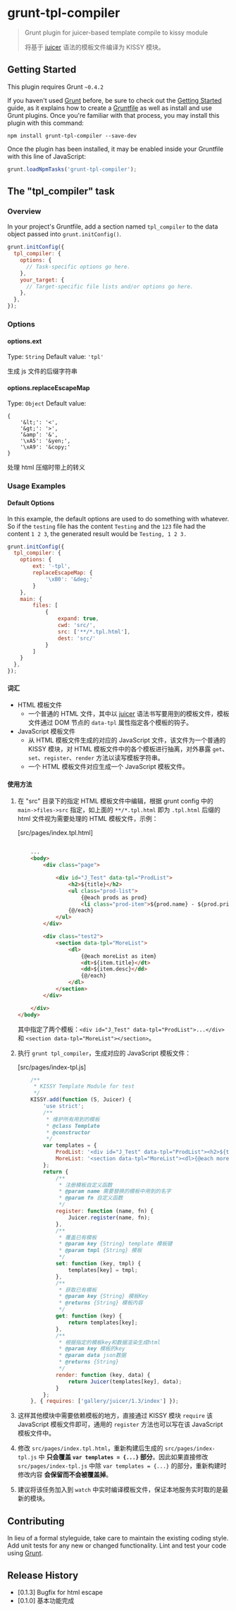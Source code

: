 # grunt-tpl-compiler

> Grunt plugin for juicer-based template compile to kissy module
> 
> 将基于 [juicer](http://juicer.name) 语法的模板文件编译为 KISSY 模块。

## Getting Started
This plugin requires Grunt `~0.4.2`

If you haven't used [Grunt](http://gruntjs.com/) before, be sure to check out the [Getting Started](http://gruntjs.com/getting-started) guide, as it explains how to create a [Gruntfile](http://gruntjs.com/sample-gruntfile) as well as install and use Grunt plugins. Once you're familiar with that process, you may install this plugin with this command:

```shell
npm install grunt-tpl-compiler --save-dev
```

Once the plugin has been installed, it may be enabled inside your Gruntfile with this line of JavaScript:

```js
grunt.loadNpmTasks('grunt-tpl-compiler');
```

## The "tpl_compiler" task

### Overview
In your project's Gruntfile, add a section named `tpl_compiler` to the data object passed into `grunt.initConfig()`.

```js
grunt.initConfig({
  tpl_compiler: {
    options: {
      // Task-specific options go here.
    },
    your_target: {
      // Target-specific file lists and/or options go here.
    },
  },
});
```

### Options

#### options.ext
Type: `String`
Default value: `'tpl'`

生成 js 文件的后缀字符串

#### options.replaceEscapeMap
Type: `Object`
Default value: 

	{
		'&lt;': '<',
		'&gt;': '>',
		‘&amp’: '&',
		'\xA5': '&yen;',
		'\xA9': '&copy;'
	}

处理 html 压缩时带上的转义

### Usage Examples

#### Default Options
In this example, the default options are used to do something with whatever. So if the `testing` file has the content `Testing` and the `123` file had the content `1 2 3`, the generated result would be `Testing, 1 2 3.`

```js
grunt.initConfig({
  tpl_compiler: {
	options: {
		ext: '-tpl',
		replaceEscapeMap: {
			'\xB0': '&deg;'
		}
	},
	main: {
		files: [
			{
				expand: true,
				cwd: 'src/',
				src: ['**/*.tpl.html'],
				dest: 'src/'
			}
		]
	}
  },
});
```

#### 词汇

- HTML 模板文件
	- 一个普通的 HTML 文件，其中以 [juicer](http://juicer.name) 语法书写要用到的模板文件，模板文件通过 DOM 节点的 `data-tpl` 属性指定各个模板的钩子。
- JavaScript 模板文件
	- 从 HTML 模板文件生成的对应的 JavaScript 文件，该文件为一个普通的 KISSY 模块，对 HTML 模板文件中的各个模板进行抽离，对外暴露 `get`、`set`、`register`、`render` 方法以读写模板字符串。
	- 一个 HTML 模板文件对应生成一个 JavaScript 模板文件。

#### 使用方法

1. 在 "src" 目录下的指定 HTML 模板文件中编辑，根据 grunt config 中的 `main->files->src` 指定，如上面的 `**/*.tpl.html` 即为 `.tpl.html` 后缀的 html 文件视为需要处理的 HTML 模板文件，示例：

	[src/pages/index.tpl.html]

	``` html
	
		...
		<body>
    		<div class="page">

        		<div id="J_Test" data-tpl="ProdList">
            		<h2>${title}</h2>
            		<ul class="prod-list">
                		{@each prods as prod}
                		<li class="prod-item">${prod.name} - ${prod.price}</li>
                	{@/each}
            	</ul>
        	</div>

        	<div class="test2">
            	<section data-tpl="MoreList">
                	<dl>
                    	{@each moreList as item}
                    	<dt>${item.title}</dt>
                    	<dd>${item.desc}</dd>
                    	{@/each}
                	</dl>
            	</section>
        	</div>

    	</div>
	</body>
	
	```
	
	其中指定了两个模板：`<div id="J_Test" data-tpl="ProdList">...</div>` 和 `<section data-tpl="MoreList"></section>`。

2. 执行 `grunt tpl_compiler`，生成对应的 JavaScript 模板文件：

	[src/pages/index-tpl.js]
	
	``` javascript
		/**
 	 	 * KISSY Template Module for test
 	 	 */
		KISSY.add(function (S, Juicer) {
    		'use strict';
    		/**
    	 	 * 维护所有用到的模板
    	 	 * @class Template
    	 	 * @constructor
    	 	 */
     		var templates = {
            	ProdList: '<div id="J_Test" data-tpl="ProdList"><h2>${title}</h2><ul class="prod-list">{@each prods as prod}<li class="prod-item">${prod.name} - ${prod.price}</li> {@/each} </ul></div>',
            	MoreList: '<section data-tpl="MoreList"><dl>{@each moreList as item}<dt>${item.title}</dt><dd>${item.desc}</dd> {@/each} </dl></section>'
        	};
    		return {
        		/**
         	 	 * 注册模板自定义函数
         	 	 * @param name 需要替换的模板中用到的名字
         	 	 * @param fn 自定义函数
         	 	 */
        		register: function (name, fn) {
            		Juicer.register(name, fn);
        		},
        		/**
         	 	 * 覆盖已有模板
         	 	 * @param key {String} template 模板键
         	 	 * @param tmpl {String} 模板
         	 	 */
        		set: function (key, tmpl) {
            		templates[key] = tmpl;
        		},
        		/**
         	 	 * 获取已有模板
         	 	 * @param key {String} 模板Key
         	 	 * @returns {String} 模板内容
         	 	 */
        		get: function (key) {
            		return templates[key];
        		},
        		/**
         	 	 * 根据指定的模板key和数据渲染生成html
         	 	 * @param key 模板的key
         	 	 * @param data json数据
         	 	 * @returns {String}
         	 	 */
        		render: function (key, data) {
            		return Juicer(templates[key], data);
        		}
    		};
		}, { requires: ['gallery/juicer/1.3/index'] });
	```

3. 这样其他模块中需要依赖模板的地方，直接通过 KISSY 模块 `require` 该 JavaScript 模板文件即可，通用的 `register` 方法也可以写在该 JavaScript 模板文件中。 

4. 修改 `src/pages/index.tpl.html`，重新构建后生成的 `src/pages/index-tpl.js` 中 **只会覆盖 `var templates = {...}` 部分**。因此如果直接修改 `src/pages/index-tpl.js` 中除 `var templates = {...}` 的部分，重新构建时修改内容 **会保留而不会被覆盖掉**。

5. 建议将该任务加入到 `watch` 中实时编译模板文件，保证本地服务实时取的是最新的模块。


## Contributing
In lieu of a formal styleguide, take care to maintain the existing coding style. Add unit tests for any new or changed functionality. Lint and test your code using [Grunt](http://gruntjs.com/).

## Release History

- [0.1.3] Bugfix for html escape
- [0.1.0] 基本功能完成
